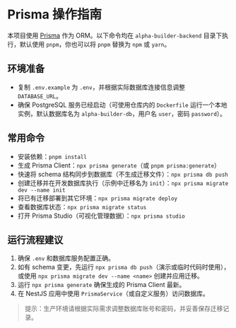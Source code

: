 # Prisma 操作指南

本项目使用 [Prisma](https://www.prisma.io/) 作为 ORM。以下命令均在 `alpha-builder-backend` 目录下执行，默认使用 `pnpm`，你也可以将 `pnpm` 替换为 `npm` 或 `yarn`。

## 环境准备
- 复制 `.env.example` 为 `.env`，并根据实际数据库连接信息调整 `DATABASE_URL`。
- 确保 PostgreSQL 服务已经启动（可使用仓库内的 `Dockerfile` 运行一个本地实例，默认数据库名为 `alpha-builder-db`，用户名 `user`，密码 `password`）。

## 常用命令
- 安装依赖：`pnpm install`
- 生成 Prisma Client：`npx prisma generate`（或 `pnpm prisma:generate`）
- 快速将 schema 结构同步到数据库（不生成迁移文件）：`npx prisma db push`
- 创建迁移并在开发数据库执行（示例中迁移名为 `init`）：`npx prisma migrate dev --name init`
- 将已有迁移部署到其它环境：`npx prisma migrate deploy`
- 查看数据库状态：`npx prisma migrate status`
- 打开 Prisma Studio（可视化管理数据）：`npx prisma studio`

## 运行流程建议
1. 确保 `.env` 和数据库服务配置正确。
2. 如有 schema 变更，先运行 `npx prisma db push`（演示或临时代码时使用），或使用 `npx prisma migrate dev --name <name>` 创建并应用迁移。
3. 运行 `npx prisma generate` 确保生成的 Prisma Client 最新。
4. 在 NestJS 应用中使用 `PrismaService`（或自定义服务）访问数据库。

> 提示：生产环境请根据实际需求调整数据库账号和密码，并妥善保存迁移记录。
